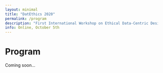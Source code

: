 ```yaml
---
layout: minimal
title: "DatEthics 2020"
permalink: /program
description: "First International Workshop on Ethical Data-Centric Design of Intelligent Behaviour"
info: Online, October 5th
---
```


# Program

Coming soon...